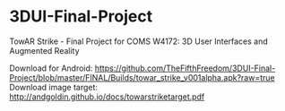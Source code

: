 3DUI-Final-Project
==================

TowAR Strike - Final Project for COMS W4172: 3D User Interfaces and Augmented Reality

Download for Android: https://github.com/TheFifthFreedom/3DUI-Final-Project/blob/master/FINAL/Builds/towar_strike_v001alpha.apk?raw=true
Download image target: http://andgoldin.github.io/docs/towarstriketarget.pdf
